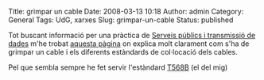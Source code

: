 Title: grimpar un cable
Date: 2008-03-13 10:18
Author: admin
Category: General
Tags: UdG, xarxes
Slug: grimpar-un-cable
Status: published

Tot buscant informació per una pràctica de <a href="http://pserv.udg.edu/FitxesAssignatures/VistaPublica.aspx?IdCursAcademic=2007&amp;IdAssignatura=3105IS0014&amp;tab=1" target="_blank" rel="noopener">Serveis públics i transmissió de dades</a> m'he trobat <a href="http://www.blackbox.com/Tech_Support/Technical-documents/diy-patch-cables.aspx" target="_blank" rel="noopener">aquesta pàgina</a> on explica molt clarament com s'ha de grimpar un cable i els diferents estàndards de col·locació dels cables.

Pel que sembla sempre he fet servir l'estàndard <a href="http://en.wikipedia.org/wiki/TIA/EIA-568-B" target="_blank" rel="noopener">T568B</a> (el del mig)
